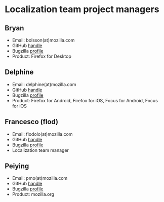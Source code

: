 # Localization team project managers

## Bryan

* Email: bolsson(at)mozilla.com
* GitHub [handle](https://github.com/bcolsson)
* Bugzilla [profile](https://bugzilla.mozilla.org/user_profile?login=bolsson)
* Product: Firefox for Desktop

## Delphine

* Email: delphine(at)mozilla.com
* GitHub [handle](https://github.com/Delphine)
* Bugzilla [profile](https://bugzilla.mozilla.org/user_profile?login=lebedel.delphine)
* Product: Firefox for Android, Firefox for iOS, Focus for Android, Focus for iOS

## Francesco (flod)

* Email: flodolo(at)mozilla.com
* GitHub [handle](https://github.com/flodolo)
* Bugzilla [profile](https://bugzilla.mozilla.org/user_profile?login=francesco.lodolo)
* Localization team manager

## Peiying

* Email: pmo(at)mozilla.com
* GitHub [handle](https://github.com/peiying2)
* Bugzilla [profile](https://bugzilla.mozilla.org/user_profile?login=cocomo)
* Product: mozilla.org
